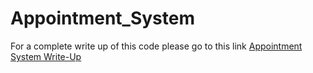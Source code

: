 # Appointment_System
 
For a complete write up of this code please go to this link [Appointment System Write-Up](https://github.com/EliJArmstrong/Appointment_System/blob/main/Appointment_System_Report.pdf)
